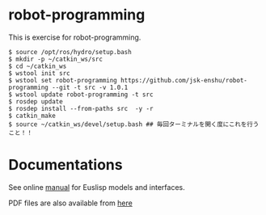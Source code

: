 robot-programming
=================

This is exercise for robot-programming.

```
$ source /opt/ros/hydro/setup.bash   
$ mkdir -p ~/catkin_ws/src
$ cd ~/catkin_ws   
$ wstool init src
$ wstool set robot-programming https://github.com/jsk-enshu/robot-programming --git -t src -v 1.0.1 
$ wstool update robot-programming -t src                                                                 
$ rosdep update                                                                                          
$ rosdep install --from-paths src  -y -r                                                                 
$ catkin_make                                                                                            
$ source ~/catkin_ws/devel/setup.bash ## 毎回ターミナルを開く度にこれを行うこと！！   
```

Documentations
=================
See online [manual](http://jsk-enshu.github.io/robot-programming/) for Euslisp models and interfaces.

PDF files are also available from [here](http://jsk-enshu.github.io/robot-programming/robot_programming_manual.pdf)

